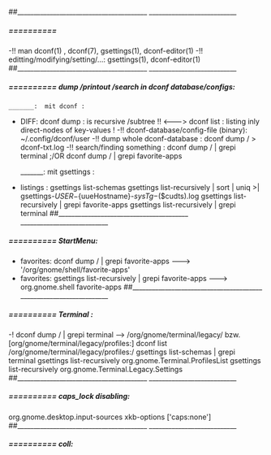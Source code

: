 ##________________________________________  ___________________________


#####  ==========  
-!!   man dconf(1)  ,  dconf(7), gsettings(1), dconf-editor(1)
-!!  editting/modifying/setting/...:   gsettings(1), dconf-editor(1)
##________________________________________  ___________________________


#####  ==========  dump /printout /search in dconf database/configs:

	_______:  mit dconf :
- DIFF:   dconf dump : is recursive /subtree !!  <--->   dconf list   : listing inly direct-nodes of key-values !
-!!  dconf-database/config-file (binary):  ~/.config/dconf/user
-!!  dump whole dconf-database :   dconf dump /  >  dconf-txt.log
-!!  search/finding something :    dconf dump /  | grepi terminal  ;/OR  dconf dump /  | grepi favorite-apps

	_______:  mit gsettings :
- listings :
gsettings list-schemas
gsettings list-recursively  | sort | uniq >| gsettings-${USER}-${uueHostname}-${sysTg}-$($cudts).log
gsettings list-recursively  | grepi  favorite-apps
gsettings list-recursively  | grepi terminal
##________________________________________  ___________________________


#####  ==========  StartMenu:
-  favorites:   dconf dump /     | grepi favorite-apps   --->   '/org/gnome/shell/favorite-apps'
-  favorites:   gsettings list-recursively    | grepi  favorite-apps   --->  org.gnome.shell   favorite-apps
##________________________________________  ___________________________


#####  ==========  Terminal :
-! dconf dump /  | grepi terminal   -->   /org/gnome/terminal/legacy/  bzw.   [org/gnome/terminal/legacy/profiles:]
dconf list /org/gnome/terminal/legacy/profiles:/
gsettings list-schemas | grepi terminal
gsettings list-recursively   org.gnome.Terminal.ProfilesList
gsettings list-recursively   org.gnome.Terminal.Legacy.Settings
##________________________________________  ___________________________


#####  ==========  caps_lock disabling:
org.gnome.desktop.input-sources xkb-options   ['caps:none']
##________________________________________  ___________________________


#####  ==========  coll:

